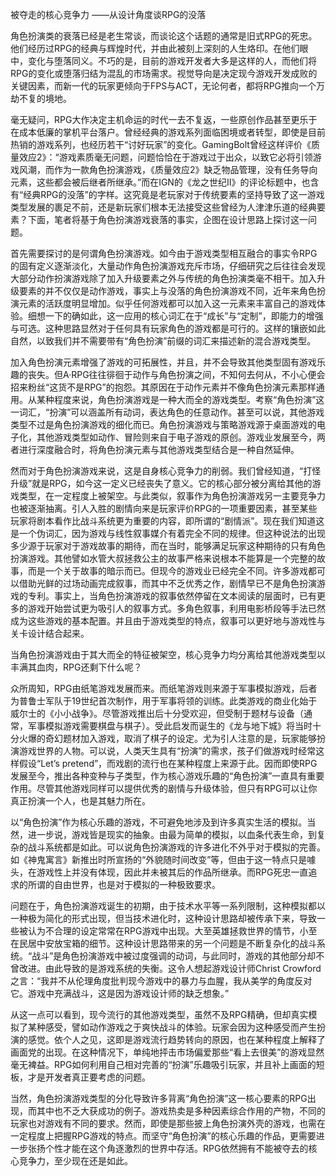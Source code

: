 被夺走的核心竞争力 ——从设计角度谈RPG的没落

角色扮演类的衰落已经是老生常谈，而谈论这个话题的通常是旧式RPG的死忠。他们经历过RPG的经典与辉煌时代，并由此被刻上深刻的人生烙印。在他们眼中，变化与堕落同义。不巧的是，目前的游戏开发者大多是这样的人，而他们将RPG的变化或堕落归结为混乱的市场需求。视觉导向是决定现今游戏开发成败的关键因素，而新一代的玩家更倾向于FPS与ACT，无论何者，都将RPG推向一个万劫不复的境地。

毫无疑问，RPG大作决定主机命运的时代一去不复返，一些原创作品甚至更乐于在成本低廉的掌机平台落户。曾经经典的游戏系列面临困境或者转型，即使是目前热销的游戏系列，也经历若干“讨好玩家”的变化。GamingBolt曾经这样评价《质量效应2》：“游戏素质毫无问题，问题恰恰在于游戏过于出众，以致它必将引领游戏风潮，而作为一款角色扮演游戏，《质量效应2》缺乏物品管理，没有任务导向元素，这些都会被后继者所继承。”而在IGN的《龙之世纪Ⅱ》的评论标题中，也含有“经典RPG的没落”的字样。这究竟是老玩家对于传统要素的坚持导致了这一游戏类型发展的裹足不前，还是新玩家们根本无法接受这些曾经为人津津乐道的经典要素？下面，笔者将基于角色扮演游戏衰落的事实，企图在设计思路上探讨这一问题。

首先需要探讨的是何谓角色扮演游戏。如今由于游戏类型相互融合的事实令RPG的固有定义逐渐淡化，大量动作角色扮演游戏充斥市场，仔细研究之后往往会发现大部分动作扮演游戏除了加入升级要素之外与传统的角色扮演类毫不相干。加入升级要素的并不仅仅是动作游戏，事实上与没落的角色扮演游戏不同，近年来角色扮演元素的活跃度明显增加。似乎任何游戏都可以加入这一元素来丰富自己的游戏体验。细想一下的确如此，这一应用的核心词汇在于“成长”与“定制”，即能力的增强与可选。这种思路显然对于任何具有玩家角色的游戏都是可行的。这样的镶嵌如此自然，以致我们并不需要带有“角色扮演”前缀的词汇来描述新的混合游戏类型。

加入角色扮演元素增强了游戏的可拓展性，并且，并不会导致其他类型固有游戏乐趣的丧失。但A·RPG往往徘徊于动作与角色扮演之间，不知何去何从，不小心便会招来粉丝“这货不是RPG”的抱怨。其原因在于动作元素并不像角色扮演元素那样通用。从某种程度来说，角色扮演游戏是一种大而全的游戏类型。考察“角色扮演”这一词汇，“扮演”可以涵盖所有动词，表达角色的任意动作。甚至可以说，其他游戏类型不过是角色扮演游戏的细化而已。角色扮演游戏与策略游戏源于桌面游戏的电子化，其他游戏类型如动作、冒险则来自于电子游戏的原创。游戏业发展至今，两者进行深度融合时，将角色扮演元素与其他游戏类型结合是一种自然延伸。

然而对于角色扮演游戏来说，这是自身核心竞争力的削弱。我们曾经知道，“打怪升级”就是RPG，如今这一定义已经丧失了意义。它的核心部分被分离给其他的游戏类型，在一定程度上被架空。与此类似，叙事作为角色扮演游戏另一主要竞争力也被逐渐抽离。引人入胜的剧情向来是玩家评价RPG的一项重要因素，甚至某些玩家将剧本看作比战斗系统更为重要的内容，即所谓的“剧情派”。现在我们知道这是一个伪词汇，因为游戏与线性叙事媒介有着完全不同的规律。但这种说法的出现多少源于玩家对于游戏故事的期待，而在当时，能够满足玩家这种期待的只有角色扮演游戏。其他譬如水管大叔拯救公主的故事严格来说根本不能算是一个完整的故事，而是一个关于故事的暗示而已。但现今的游戏业已经完全不同。许多游戏都可以借助光鲜的过场动画完成叙事，而其中不乏优秀之作，剧情早已不是角色扮演游戏的专利。事实上，当角色扮演游戏的叙事依然停留在文本阅读的层面时，已有更多的游戏开始尝试更为吸引人的叙事方式。多角色叙事，利用电影桥段等手法已然成为这些游戏的基本配置。并且由于游戏类型的特点，叙事可以更好地与游戏性与关卡设计结合起来。

当角色扮演游戏由于其大而全的特征被架空，核心竞争力均分离给其他游戏类型以丰满其血肉，RPG还剩下什么呢？

众所周知，RPG由纸笔游戏发展而来。而纸笔游戏则来源于军事模拟游戏，后者为普鲁士军队于19世纪首次制作，用于军事将领的训练。此类游戏的商业化始于威尔士的《小小战争》。尽管游戏推出后十分受欢迎，但受制于题材与设备（通常，军事模拟游戏需要棋盘与棋子）。受此启发而诞生的《龙与地下城》将当时十分火爆的奇幻题材加入游戏，取消了棋子的设定。尤为引人注意的是，玩家能够扮演游戏世界的人物。可以说，人类天生具有“扮演”的需求，孩子们做游戏时经常这样假设“Let’s pretend”，而戏剧的流行也在某种程度上来源于此。因而即使RPG发展至今，推出各种变种与子类型，作为核心游戏乐趣的“角色扮演”一直具有重要作用。尽管其他游戏同样可以提供优秀的剧情与升级体验，但只有RPG可以让你真正扮演一个人，也是其魅力所在。

以“角色扮演”作为核心乐趣的游戏，不可避免地涉及到许多真实生活的模拟。当然，进一步说，游戏皆是现实的抽象。由最为简单的模拟，以血条代表生命，到复杂的战斗系统都是如此。可以说角色扮演游戏的许多进化不外乎对于模拟的完善。如《神鬼寓言》新推出时所宣扬的“外貌随时间改变”等，但由于这一特点只是噱头，在游戏性上并没有体现，因此并未被其后的作品所继承。而RPG死忠一直追求的所谓的自由世界，也是对于模拟的一种极致要求。

问题在于，角色扮演游戏诞生的初期，由于技术水平等一系列限制，这种模拟都以一种极为简化的形式出现，但当技术进化时，这种设计思路却被传承下来，导致一些被认为不合理的设定常常在RPG游戏中出现。大至英雄拯救世界的情节，小至在民居中安放宝箱的细节。这种设计思路带来的另一个问题是不断复杂化的战斗系统。“战斗”是角色扮演游戏中被过度强调的动词，与此同时，游戏的其他部分却不曾改进。由此导致的是游戏系统的失衡。这令人想起游戏设计师Christ Crowford之言：“我并不从伦理角度批判现今游戏中的暴力与血腥，我从美学的角度反对它。游戏中充满战斗，这是因为游戏设计师的缺乏想象。”

从这一点可以看到，现今流行的其他游戏类型，虽然不及RPG精确，但却真实模拟了某种感受，譬如动作游戏之于爽快战斗的体验。玩家会因为这种感受而产生扮演的感觉。依个人之见，这即是游戏流行趋势转向的原因，也在某种程度上解释了画面党的出现。在这种情况下，单纯地抨击市场偏爱那些“看上去很美”的游戏显然毫无裨益。RPG如何利用自己相对完善的“扮演”乐趣吸引玩家，并且补上画面的短板，才是开发者真正要考虑的问题。

当然，角色扮演游戏类型的分化导致许多背离“角色扮演”这一核心要素的RPG出现，而其中也不乏大获成功的例子。游戏热卖是多种因素综合作用的产物，不同的玩家也对游戏有不同的要求。然而，即使是那些披上角色扮演外壳的游戏，也需在一定程度上把握RPG游戏的特点。而坚守“角色扮演”的核心乐趣的作品，更需要进一步张扬个性才能在这个角逐激烈的世界中存活。RPG依然拥有不能被夺去的核心竞争力，至少现在还是如此。
